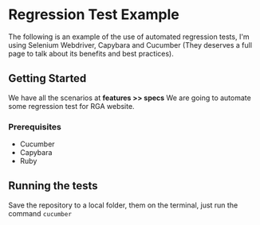 # Regression Test Example

The following is an example of the use of automated regression tests, I'm using Selenium Webdriver, Capybara and Cucumber (They deserves a full page to talk about its benefits and best practices).

## Getting Started

We have all the scenarios at **features >> specs**
We are going to automate some regression test for RGA website.

### Prerequisites

* Cucumber
* Capybara
* Ruby

## Running the tests

Save the repository to a local folder, them on the terminal, just run the command ```cucumber```
